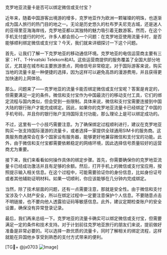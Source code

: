 克罗地亚流量卡是否可以绑定微信或支付宝？

近年来，随着中国游客出境游的增多，克罗地亚作为欧洲一颗璀璨的明珠，也逐渐成为国人旅行的热门目的地之一。无论是历史悠久的杜布罗夫尼克古城，还是迷人的亚得里亚海海岸线，克罗地亚都以其独特的魅力吸引着无数游客。然而，在这个手机支付盛行的时代，许多人都会担心一个问题：在克罗地亚使用流量卡时，是否能够顺利绑定微信或支付宝？今天，我们就来详细探讨一下这个问题。

首先，让我们了解一下克罗地亚的移动通信环境。克罗地亚的电信运营商主要有三家：HT、T-Hrvatski Telekom和A1。这些运营商提供的服务覆盖了全国大部分地区，尤其是在城市和主要旅游景点，网络信号非常稳定。对于国际游客来说，购买当地的流量卡是一种便捷的选择，因为这样可以避免高昂的漫游费用，并且获得更加快速的上网体验。

那么，问题来了——克罗地亚的流量卡能否绑定微信或支付宝呢？答案是肯定的，但需要满足一定的条件。微信和支付宝作为中国最流行的移动支付工具，它们的绑定流程与国内类似，但会受到一些限制。具体来说，微信和支付宝需要连接到中国大陆的银行账户才能完成绑定。因此，如果你的克罗地亚流量卡已经绑定了中国的手机号码，并且你的银行账户支持国际支付功能，那么理论上是可以绑定成功的。

不过，这里有一个小技巧需要注意。为了确保绑定过程顺利进行，建议在克罗地亚购买一张支持国际漫游的流量卡，或者选择一家提供全球通用SIM卡的服务商。这类服务商通常会在多个国家设有服务器，能够更好地兼容微信和支付宝的功能。此外，由于微信和支付宝都需要依赖稳定的网络环境，因此选择信号质量较好的运营商尤为重要。

接下来，我们来看看如何操作具体的绑定步骤。首先，你需要确保你的克罗地亚流量卡已经成功激活并且有足够的余额。然后，打开手机上的微信或支付宝应用，按照提示输入相关信息。在这个过程中，可能需要验证你的身份信息，比如身份证号或者其他辅助证明材料。如果一切顺利，你应该能够在几分钟内完成绑定。

当然，除了技术层面的问题，还有一点需要注意，那就是安全性。由于微信和支付宝涉及个人财产安全，所以在绑定过程中一定要注意保护个人信息。不要随意点击不明链接，也不要向他人透露验证码等敏感信息。此外，建议定期检查账户的安全设置，确保没有异常登录记录。

最后，我们再来总结一下。克罗地亚的流量卡确实可以绑定微信或支付宝，但需要满足一定的条件和技术支持。对于计划前往克罗地亚旅行的朋友们来说，提前做好准备是非常必要的。可以选择一款优质的流量卡，同时了解相关的绑定流程，这样就能在异国他乡享受到熟悉的支付方式带来的便利。

[TG💪+ @jx0703 ![Image](https://github.com/user-attachments/assets/dbca1d08-cadb-493c-b0ec-ad6f7a83f270)]